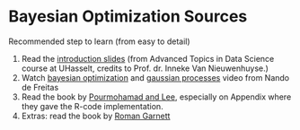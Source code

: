 # Bayesian Optimization Sources

Recommended step to learn (from easy to detail)

1. Read the [introduction slides](https://github.com/rahmanda/bayesian-optimization-sources/blob/main/GP%20and%20Bayesian%20Optimization_intro.pptx) (from Advanced Topics in Data Science course at UHasselt, credits to Prof. dr. Inneke Van Nieuwenhuyse.)
2. Watch [bayesian optimization](https://www.youtube.com/watch?v=vz3D36VXefI) and [gaussian processes](https://www.youtube.com/watch?v=4vGiHC35j9s) video from Nando de Freitas
3. Read the book by [Pourmohamad and Lee](https://github.com/rahmanda/bayesian-optimization-sources/blob/main/pourmohamad-lee-bayesian-optimization-with-application-to-computer-experiments.pdf), especially on Appendix where they gave the R-code implementation.
4. Extras: read the book by [Roman Garnett](https://github.com/rahmanda/bayesian-optimization-sources/blob/main/roman-garnett-bayesian-optimization.pdf)
